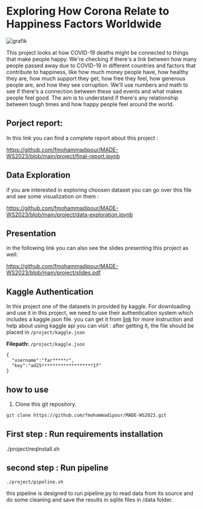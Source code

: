 # Exploring How Corona Relate to Happiness Factors Worldwide

![grafik](https://github.com/fmohammadipour/MADE-WS2023/assets/69069319/06a31011-badc-4fc1-9193-7825ec268729)

This project looks at how COVID-19 deaths might be connected to things that make people happy. We're checking if there's a link between how many people passed away due to COVID-19 in different countries and factors that contribute to happiness, like how much money people have, how healthy they are, how much support they get, how free they feel, how generous people are, and how they see corruption. We'll use numbers and math to see if there's a connection between these sad events and what makes people feel good. The aim is to understand if there's any relationship between tough times and how happy people feel around the world.

## Porject report:
In this link you can find a complete report about this project :

https://github.com/fmohammadipour/MADE-WS2023/blob/main/project/final-report.ipynb

## Data Exploration
if you are interested in exploring choosen dataset you can go over this file and see some visualization on them :

https://github.com/fmohammadipour/MADE-WS2023/blob/main/project/data-exploration.ipynb

## Presentation
in the following link you can also see the slides presenting this project as well:

https://github.com/fmohammadipour/MADE-WS2023/blob/main/project/slides.pdf

## Kaggle Authentication
In this project one of the datasets in provided by kaggle. For downloading and use it in this project, we need to use their authentication system which includes a kaggle.json file. 
you can get it from [link](https://www.kaggle.com/settings)
for more instruction and help about using kaggle api you can visit : 
after getting it, the file should be placed in `/project/kaggle.json`

**Filepath:** `/project/kaggle.json`

```
{
  "username":"far*****r",
  "key":"ad25*******************1f"
}
```


## how to use 

1. Clone this git repository.
```bash
git clone https://github.com/fmohammadipour/MADE-WS2023.git
```

## First step : Run requirements installation

./project/reqInstall.sh

## second step : Run pipeline
```
./project/pipeline.sh
```

this pipeline is designed to run pipeline.py to read data from its source and do some cleaning and save the results in sqlite files in /data folder. 
